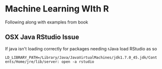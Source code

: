 # Machine Learning WIth R

Following along with examples from book

## OSX Java RStudio Issue

If java isn't loading correctly for packages needing rJava load
RStudio as so

`LD_LIBRARY_PATH=/Library/Java/JavaVirtualMachines/jdk1.7.0_45.jdk/Contents/Home/jre/lib/server: open -a rstudio`

